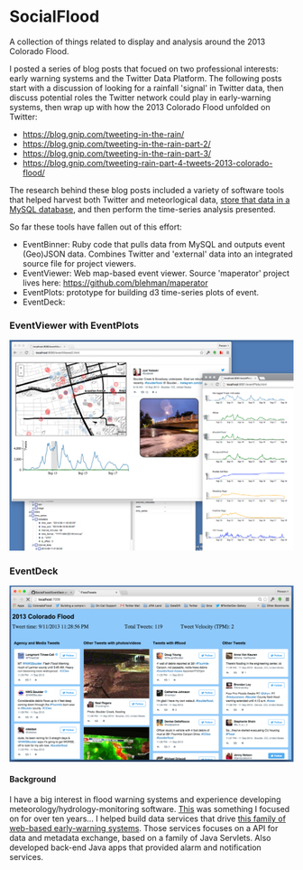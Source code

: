 SocialFlood
===========
A collection of things related to display and analysis around the 2013 Colorado Flood.

I posted a series of blog posts that focued on two professional interests: early warning systems and the Twitter Data Platform. The following posts start with a discussion of looking for a rainfall 'signal' in Twitter data, then discuss potential roles the Twitter network could play in early-warning systems, then wrap up with how the 2013 Colorado Flood unfolded on Twitter:

- https://blog.gnip.com/tweeting-in-the-rain/
- https://blog.gnip.com/tweeting-in-the-rain-part-2/
- https://blog.gnip.com/tweeting-in-the-rain-part-3/
- https://blog.gnip.com/tweeting-rain-part-4-tweets-2013-colorado-flood/
 
The research behind these blog posts included a variety of software tools that helped harvest both Twitter and meteorlogical data, [store that data in a MySQL database](http://support.gnip.com/articles/relational-databases-part-1.html), and then perform the time-series analysis presented.

So far these tools have fallen out of this effort:

+ EventBinner: Ruby code that pulls data from MySQL and outputs event (Geo)JSON data.  Combines Twitter and 'external' data into an integrated source file for project viewers. 
+ EventViewer: Web map-based event viewer. Source 'maperator' project lives here: https://github.com/blehman/maperator
+ EventPlots: prototype for building d3 time-series plots of event.
+ EventDeck: 

### EventViewer with EventPlots
![](https://raw.githubusercontent.com/jimmoffitt/SocialFlood/master/imgs/SocialFlood.png)

### EventDeck

 ![](https://raw.githubusercontent.com/jimmoffitt/SocialFlood/master/EventDeck/imgs/flood_event_deck.png)



#### Background

I have a big interest in flood warning systems and experience developing meteorology/hydrology-monitoring software. [This](https://www.onerain.com/solutions/diadvisor) was something I focused on for over ten years... I helped build data services that drive [this family of web-based early-warning systems](https://www.onerain.com/contrail-hydrologic-software). Those services focuses on a API for data and metadata exchange, based on a family of Java Servlets. Also developed back-end Java apps that provided alarm and notification services.



